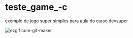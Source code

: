 # teste_game_-c
exemplo de jogo super simples para aula do curso devsuper

![ezgif com-gif-maker](https://user-images.githubusercontent.com/84200694/177007794-f01e1bed-e717-447d-a706-7f4473759fb7.gif)
